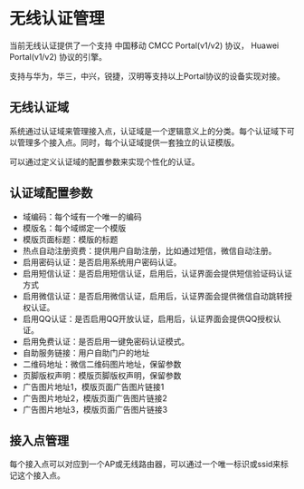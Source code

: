 # 无线认证管理

当前无线认证提供了一个支持 中国移动 CMCC Portal(v1/v2) 协议， Huawei Portal(v1/v2) 协议的引擎。

支持与华为，华三，中兴，锐捷，汉明等支持以上Portal协议的设备实现对接。

## 无线认证域

系统通过认证域来管理接入点，认证域是一个逻辑意义上的分类。每个认证域下可以管理多个接入点。同时，每个认证域提供一套独立的认证模版。

可以通过定义认证域的配置参数来实现个性化的认证。

## 认证域配置参数

- 域编码：每个域有一个唯一的编码
- 模版名：每个域绑定一个模版
- 模版页面标题：模版的标题
- 热点自动注册资费：提供用户自助注册，比如通过短信，微信自动注册。
- 启用密码认证：是否启用系统用户密码认证。
- 启用短信认证：是否启用短信认证，启用后，认证界面会提供短信验证码认证方式
- 启用微信认证：是否启用微信认证，启用后，认证界面会提供微信自动跳转授权认证。
- 启用QQ认证：是否启用QQ开放认证，启用后，认证界面会提供QQ授权认证。
- 启用免费认证：是否启用一键免密码认证模式。
- 自助服务链接：用户自助门户的地址
- 二维码地址：微信二维码图片地址，保留参数
- 页脚版权声明：模版页脚版权声明，保留参数
- 广告图片地址1，模版页面广告图片链接1
- 广告图片地址2，模版页面广告图片链接2
- 广告图片地址3，模版页面广告图片链接3


## 接入点管理

每个接入点可以对应到一个AP或无线路由器，可以通过一个唯一标识或ssid来标记这个接入点。





